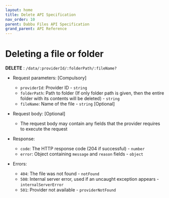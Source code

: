 ```yaml
---
layout: home
title: Delete API Specification
nav_order: 10
parent: Dabbu Files API Specification
grand_parent: API Reference
---
```


# Deleting a file or folder

**DELETE** : `/data/:providerId/:folderPath/:fileName?`

- Request parameters: [Compulsory]

  - `providerId`: Provider ID - `string`
  - `folderPath`: Path to folder (If only folder path is given, then the entire folder with its contents will be deleted) - `string`
  - `fileName`: Name of the file - `string` [Optional]

- Request body: [Optional]

  - The request body may contain any fields that the provider requires to execute the request

- Response:

  - `code`: The HTTP response code (204 if successful) - `number`
  - `error`: Object containing `message` and `reason` fields - `object`

- Errors:
  - `404`: The file was not found - `notFound`
  - `500`: Internal server error, used if an uncaught exception appears - `internalServerError`
  - `501`: Provider not available - `providerNotFound`
